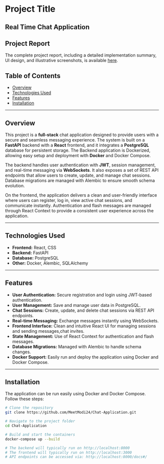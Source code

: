 # Project Title
Real Time Chat Application
---

## Project Report

The complete project report, including a detailed implementation summary, UI design, and illustrative screenshots, is available [here](https://docs.google.com/document/d/1G6CD5qUKmnLk1gKYUgzKDdPkCwfH8cyUMDUczbc64vM/edit?usp=sharing).

## Table of Contents
- [Overview](#overview)  
- [Technologies Used](#technologies-used)  
- [Features](#features)  
- [Installation](#installation)  

---


## Overview
This project is a **full-stack** chat application designed to provide users with a secure and seamless messaging experience. The system is built on a **FastAPI** backend with a **React** frontend, and it integrates a **PostgreSQL** database for persistent storage. The Backend application is Dockerized, allowing easy setup and deployment with **Docker** and Docker Compose.

The backend handles user authentication with **JWT**, session management, and real-time messaging via **WebSockets**. It also exposes a set of REST API endpoints that allow users to create, update, and manage chat sessions. Database migrations are managed with Alembic to ensure smooth schema evolution.

On the frontend, the application delivers a clean and user-friendly interface where users can register, log in, view active chat sessions, and communicate instantly. Authentication and flash messages are managed through React Context to provide a consistent user experience across the application.

---

## Technologies Used

- **Frontend:** React, CSS  
- **Backend:** FastAPI
- **Database:** PostgreSQL  
- **Other:** Docker, Alembic, SQLAlchemy

---

## Features

- **User Authentication:** Secure registration and login using JWT-based authentication.
- **User Management:** Save and manage user data in PostgreSQL.
- **Chat Sessions:** Create, update, and delete chat sessions via REST API endpoints.
- **Real-time Messaging:** Exchange messages instantly using WebSockets.
- **Frontend Interface:** Clean and intuitive React UI for managing sessions and sending messages,chat invites.
- **State Management:** Use of React Context for authentication and flash messages.
- **Database Migrations:** Managed with Alembic to handle schema changes.
- **Docker Support:** Easily run and deploy the application using Docker and Docker Compose.
---

## Installation

The application can be run easily using Docker and Docker Compose. Follow these steps:

```bash
# Clone the repository
git clone https://github.com/MeetModi24/Chat-Application.git

# Navigate to the project folder
cd Chat-Application

# Build and start the containers
docker-compose up --build

# The backend will typically run on http://localhost:8000
# The frontend will typically run on http://localhost:3000
# API endpoints can be accessed via: http://localhost:8000/docs#/
